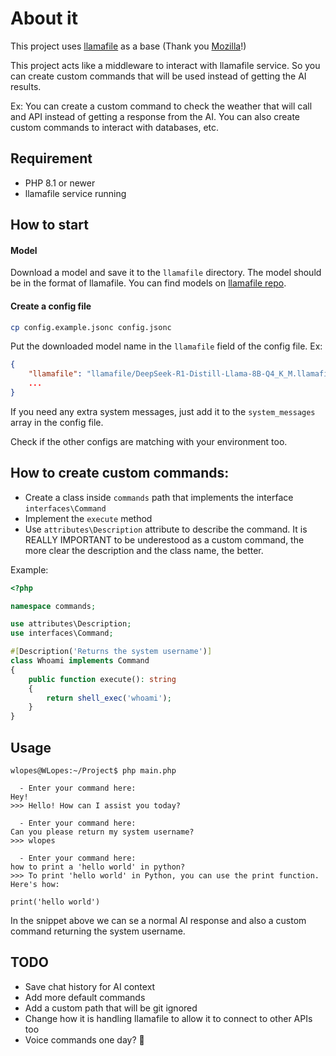 # About it

This project uses [llamafile](https://github.com/Mozilla-Ocho/llamafile) as a base (Thank you [Mozilla](https://www.mozilla.org)!)

This project acts like a middleware to interact with llamafile service. So you can create custom commands that will be used instead of getting the AI results.

Ex: You can create a custom command to check the weather that will call and API instead of getting a response from the AI. You can also create custom commands to interact with databases, etc.

## Requirement

- PHP 8.1 or newer
- llamafile service running

## How to start

#### Model

Download a model and save it to the `llamafile` directory. The model should be in the format of llamafile. You can find models on [llamafile repo](https://github.com/Mozilla-Ocho/llamafile).

#### Create a config file
```bash
cp config.example.jsonc config.jsonc
```

Put the downloaded model name in the `llamafile` field of the config file.
Ex:

```json
{
	"llamafile": "llamafile/DeepSeek-R1-Distill-Llama-8B-Q4_K_M.llamafile",
	...
}
```

If you need any extra system messages, just add it to the `system_messages` array in the config file.


Check if the other configs are matching with your environment too.


## How to create custom commands:

- Create a class inside `commands` path that implements the interface `interfaces\Command`
- Implement the `execute` method
- Use `attributes\Description` attribute to describe the command. It is REALLY IMPORTANT to be underestood as a custom command, the more clear the description and the class name, the better.

Example:
```php
<?php

namespace commands;

use attributes\Description;
use interfaces\Command;

#[Description('Returns the system username')]
class Whoami implements Command
{
    public function execute(): string
    {
        return shell_exec('whoami');
    }
}

```

## Usage
```
wlopes@WLopes:~/Project$ php main.php

  - Enter your command here:
Hey!
>>> Hello! How can I assist you today?

  - Enter your command here:
Can you please return my system username?
>>> wlopes

  - Enter your command here:
how to print a 'hello world' in python?
>>> To print 'hello world' in Python, you can use the print function. Here's how:

print('hello world')

```

In the snippet above we can se a normal AI response and also a custom command returning the system username.

## TODO
- Save chat history for AI context
- Add more default commands
- Add a custom path that will be git ignored
- Change how it is handling llamafile to allow it to connect to other APIs too
- Voice commands one day? :eyes: